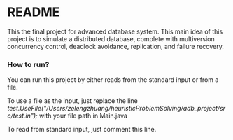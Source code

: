# README #

This the final project for advanced database system.
This main idea of this project is to simulate a distributed database, complete
with multiversion concurrency control, deadlock avoidance, replication, and
failure recovery.

### How to run? ###

You can run this project by either reads from the standard input or from a file.

To use a file as the input, just replace the line 
*test.UseFile("/Users/zelengzhuang/heuristicProblemSolving/adb_project/src/test.in");* with your file path in Main.java

To read from standard input, just comment this line.

